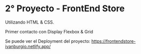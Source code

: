 # 2° Proyecto - FrontEnd Store
Utilizando HTML & CSS.

Primer contacto con Display Flexbox & Grid

Se puede ver el Deployment del proyecto: https://frontendstore-ivanburgio.netlify.app/
